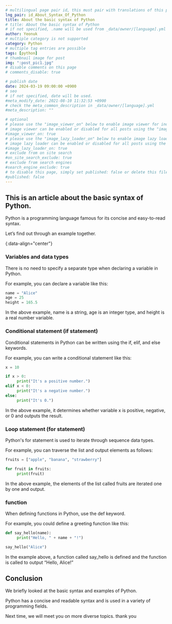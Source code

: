 ```yaml
---
# multilingual page pair id, this must pair with translations of this page. (This name must be unique)
lng_pair: id_About_Syntax_Of_Python
title: About the basic syntax of Python
# title: About the basic syntax of Python
# if not specified, .name will be used from _data/owner/[language].yml
author: Yeonuk
# multiple category is not supported
category: Python
# multiple tag entries are possible
tags: [python]
# thumbnail image for post
img: ":post_pic1.jpg"
# disable comments on this page
# comments_disable: true

# publish date
date: 2024-03-19 09:00:00 +0900
# seo
# if not specified, date will be used.
#meta_modify_date: 2021-08-10 11:32:53 +0900
# check the meta_common_description in _data/owner/[language].yml
#meta_description: ""

# optional
# please use the "image_viewer_on" below to enable image viewer for individual pages or posts (_posts/ or [language]/_posts folders).
# image viewer can be enabled or disabled for all posts using the "image_viewer_posts: true" setting in _data/conf/main.yml.
#image_viewer_on: true
# please use the "image_lazy_loader_on" below to enable image lazy loader for individual pages or posts (_posts/ or [language]/_posts folders).
# image lazy loader can be enabled or disabled for all posts using the "image_lazy_loader_posts: true" setting in _data/conf/main.yml.
#image_lazy_loader_on: true
# exclude from on site search
#on_site_search_exclude: true
# exclude from search engines
#search_engine_exclude: true
# to disable this page, simply set published: false or delete this file
#published: false
---
```


<!-- outline-start -->

## This is an article about the basic syntax of Python.

Python is a programming language famous for its concise and easy-to-read syntax.

Let’s find out through an example together.

{:data-align="center"}

<!-- outline-end -->

### Variables and data types

There is no need to specify a separate type when declaring a variable in Python.

For example, you can declare a variable like this:

```python
name = "Alice"
age = 25
height = 165.5
```

In the above example, name is a string, age is an integer type, and height is a real number variable.

### Conditional statement (if statement)

Conditional statements in Python can be written using the if, elif, and else keywords.

For example, you can write a conditional statement like this:

```python
x = 10

if x > 0:
     print("It's a positive number.")
elif x < 0:
     print("It's a negative number.")
else:
     print("It's 0.")
```

In the above example, it determines whether variable x is positive, negative, or 0 and outputs the result.

### Loop statement (for statement)

Python's for statement is used to iterate through sequence data types.

For example, you can traverse the list and output elements as follows:

```python
fruits = ["apple", "banana", "strawberry"]

for fruit in fruits:
     print(fruit)
```

In the above example, the elements of the list called fruits are iterated one by one and output.

### function

When defining functions in Python, use the def keyword.

For example, you could define a greeting function like this:

```python
def say_hello(name):
     print("Hello, " + name + "!")

say_hello("Alice")
```

In the example above, a function called say_hello is defined and the function is called to output “Hello, Alice!”

## Conclusion

We briefly looked at the basic syntax and examples of Python.

Python has a concise and readable syntax and is used in a variety of programming fields.

Next time, we will meet you on more diverse topics. thank you
